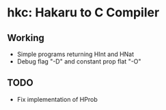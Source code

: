 # hkc: Hakaru to C Compiler #

## Working ##
* Simple programs returning HInt and HNat
* Debug flag "-D" and constant prop flat "-O"

## TODO ##
* Fix implementation of HProb
